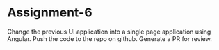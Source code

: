 # Assignment-6

Change the previous UI application into a single page
application using Angular. Push the code to the repo on
github. Generate a PR for review.
